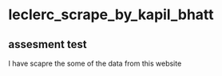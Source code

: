 # leclerc_scrape_by_kapil_bhatt

## assesment test

I have scapre the some of the data from this website

